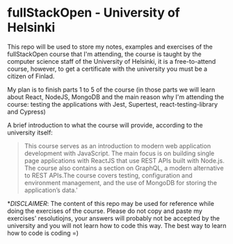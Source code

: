 # fullStackOpen - University of Helsinki

This repo will be used to store my notes, examples and exercises of the fullStackOpen course that I'm attending, the course is taught by the computer science staff of the University of Helsinki, it is a free-to-attend course, however, to get a certificate with the university you must be a citizen of Finlad.

My plan is to finish parts 1 to 5 of the course (in those parts we will learn about React, NodeJS, MongoDB and the main reason why I'm attending the course: testing the applications with Jest, Supertest, react-testing-library and Cypress)

A brief introduction to what the course will provide, according to the university itself:

> This course serves as an introduction to modern web application development with JavaScript. The main focus is on building single page applications with ReactJS that use REST APIs built with Node.js. The course also contains a section on GraphQL, a modern alternative to REST APIs.The course covers testing, configuration and environment management, and the use of MongoDB for storing the application’s data.'

\*_DISCLAIMER_: The content of this repo may be used for reference while doing the exercises of the course. Please do not copy and paste my exercises' resolutiojns, your answers will probably not be accepted by the university and you will not learn how to code this way. The best way to learn how to code is coding =)
